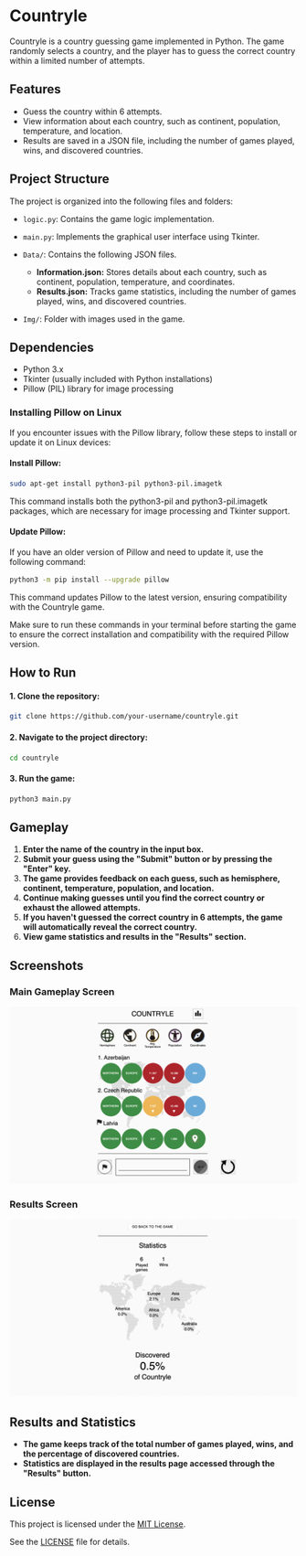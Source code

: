 # Countryle

Countryle is a country guessing game implemented in Python. The game randomly selects a country, and the player has to guess the correct country within a limited number of attempts.

## Features

- Guess the country within 6 attempts.
- View information about each country, such as continent, population, temperature, and location.
- Results are saved in a JSON file, including the number of games played, wins, and discovered countries.

## Project Structure

The project is organized into the following files and folders:

- `logic.py`: Contains the game logic implementation.
- `main.py`: Implements the graphical user interface using Tkinter.
- `Data/`: Contains the following JSON files.
  - **Information.json:** Stores details about each country, such as continent, population, temperature, and coordinates.
  - **Results.json:** Tracks game statistics, including the number of games played, wins, and discovered countries.

- `Img/`: Folder with images used in the game.

## Dependencies

- Python 3.x
- Tkinter (usually included with Python installations)
- Pillow (PIL) library for image processing

### Installing Pillow on Linux

If you encounter issues with the Pillow library, follow these steps to install or update it on Linux devices:

#### Install Pillow:

```bash
sudo apt-get install python3-pil python3-pil.imagetk
```

This command installs both the python3-pil and python3-pil.imagetk packages, which are necessary for image processing and Tkinter support.

#### Update Pillow:

If you have an older version of Pillow and need to update it, use the following command:

```bash
python3 -m pip install --upgrade pillow
```

This command updates Pillow to the latest version, ensuring compatibility with the Countryle game.

Make sure to run these commands in your terminal before starting the game to ensure the correct installation and compatibility with the required Pillow version.

## How to Run

 #### 1. Clone the repository:
  ```bash
  git clone https://github.com/your-username/countryle.git
  ```
 #### 2. Navigate to the project directory:
  ```bash
  cd countryle
  ```
 #### 3. Run the game:
  ```bash
  python3 main.py
  ```

  ## Gameplay

1. **Enter the name of the country in the input box.**
2. **Submit your guess using the "Submit" button or by pressing the "Enter" key.**
3. **The game provides feedback on each guess, such as hemisphere, continent, temperature, population, and location.**
4. **Continue making guesses until you find the correct country or exhaust the allowed attempts.**
5. **If you haven't guessed the correct country in 6 attempts, the game will automatically reveal the correct country.**
6. **View game statistics and results in the "Results" section.**

## Screenshots

### Main Gameplay Screen

![Main Gameplay Screen](Img/gameplay_screen.png)

### Results Screen

![Results Screen](Img/results_screen.png)

## Results and Statistics

- **The game keeps track of the total number of games played, wins, and the percentage of discovered countries.**
- **Statistics are displayed in the results page accessed through the "Results" button.**

## License

This project is licensed under the [MIT License](LICENSE).

See the [LICENSE](LICENSE) file for details.
